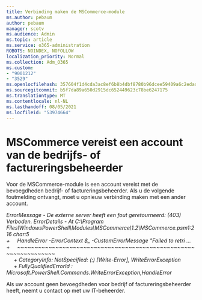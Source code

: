 ```yaml
---
title: Verbinding maken de MSCommerce-module
ms.author: pebaum
author: pebaum
manager: scotv
ms.audience: Admin
ms.topic: article
ms.service: o365-administration
ROBOTS: NOINDEX, NOFOLLOW
localization_priority: Normal
ms.collection: Adm_O365
ms.custom:
- "9001212"
- "3529"
ms.openlocfilehash: 357604f1d4cda3ac8ef6b8b4dbf8780b96dcee59409a6c2edad4a84d6adda62a
ms.sourcegitcommit: b5f7da89a650d2915dc652449623c78be6247175
ms.translationtype: MT
ms.contentlocale: nl-NL
ms.lasthandoff: 08/05/2021
ms.locfileid: "53974664"
---
```

# <a name="mscommerce-requires-a-company-or-billing-administrator-account"></a>MSCommerce vereist een account van de bedrijfs- of factureringsbeheerder

Voor de MSCommerce-module is een account vereist met de bevoegdheden bedrijf- of factureringsbeheerder. Als u de volgende foutmelding ontvangt, moet u opnieuw verbinding maken met een ander account.

*ErrorMessage - De externe server heeft een fout geretourneerd: (403) Verboden. ErrorDetails - At C:\Program Files\WindowsPowerShell\Modules\MSCommerce\1.2\MSCommerce.psm1:216 char:5*<br>
*+&nbsp;&nbsp;&nbsp;&nbsp;&nbsp;HandleError -ErrorContext $_ -CustomErrorMessage "Failed to retri ...*<br>
\+&nbsp;&nbsp;&nbsp;&nbsp;&nbsp;~~~~~~~~~~~~~~~~~~~~~~~~~~~~~~~~~~~~~~~~~~~~~~~~~~~~~~~~~~~~~~~~~<br>
&nbsp;&nbsp;&nbsp;&nbsp;&nbsp;*+ CategoryInfo: NotSpecified: (:) [Write-Error], WriteErrorException*<br>
&nbsp;&nbsp;&nbsp;&nbsp;&nbsp;*+ FullyQualifiedErrorId : Microsoft.PowerShell.Commands.WriteErrorException,HandleError*

Als uw account geen bevoegdheden voor bedrijf of factureringsbeheerder heeft, neemt u contact op met uw IT-beheerder.
